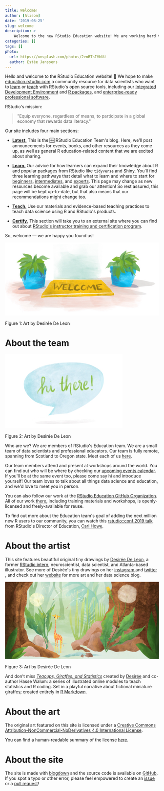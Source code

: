```yaml
---
title: Welcome!
author: [Alison]
date: '2019-08-25'
slug: welcome
description: >
    Welcome to the new RStudio Education website! We are working hard to make this site the place to go to start learning R or to learn something new in R.
categories: []
tags: []
photo:
  url: https://unsplash.com/photos/2enBTsIVhUU
  author: Estée Janssens
---
```



Hello and welcome to the RStudio Education website! 🎉 We hope to make [education.rstudio.com](/) a community resource for data scientists who want to [learn](/learn/) or [teach](/teach/) with RStudio's open source tools, including our [Integrated Development Environment](https://www.rstudio.com/products/rstudio/) and [R packages](https://www.rstudio.com/products/rpackages/), and [enterprise-ready professional software](https://www.rstudio.com/products/). 

RStudio's mission:

> "Equip everyone, regardless of means, to participate in a global economy that rewards data literacy."


Our site includes four main sections:


+ [**Latest**.](/latest) This is the 🆕 RStudio Education Team's blog. Here, we'll post announcements for events, books, and other resources as they come up, as well as general R education-related content that we are excited about sharing.

+ [**Learn**.](/learn) Our advice for how learners can expand their knowledge about R and popular packages from RStudio like `tidyverse` and Shiny. You'll find three learning pathways that detail what to learn and where to start for [beginners](/learn/#beginner), [intermediates](/learn/#intermediate), and [experts](/learn/#expert). This page may change as new resources become available and grab our attention! So rest assured, this page will be kept up-to-date, but that also means that our recommendations might change too.

+ [**Teach**.](/teach) Use our materials and evidence-based teaching practices to teach data science using R and RStudio's products.

+ [**Certify**.](https://rstd.io/trainers) This section will take you to an external site where you can find out about [RStudio's instructor training and certification program](https://rstd.io/trainers).

So, welcome &mdash; we are happy you found us!

<div class="figure">
<a href="https://desiree.rbind.io/" target="_blank"><img src="welcome.jpg" alt="Art by Desirée De Leon" width="564" /></a>
<p class="caption">Figure 1: Art by Desirée De Leon</p>
</div>




# About the team

<div class="figure">
<a href="https://desiree.rbind.io/" target="_blank"><img src="hi.jpg" alt="Art by Desirée De Leon" width="385" /></a>
<p class="caption">Figure 2: Art by Desirée De Leon</p>
</div>

Who are we? We are members of RStudio's Education team. We are a small team of data scientists and professional educators. Our team is fully remote, spanning from Scotland to Oregon state. Meet each of us [here](/author/).

Our team members attend and present at workshops around the world. You can find out who will be where by checking our [upcoming events calendar](/events/). If you'll be at the same event too, please come say hi and introduce yourself! Our team loves to talk about all things data science and education, and we'd love to meet you in person.

You can also follow our work at the [RStudio Education GitHub Organization](https://github.com/rstudio-education/). All of our work [there](https://github.com/rstudio-education/), including training materials and workshops, is openly-licensed and freely-available for reuse. 

To find out more about the Education team's goal of adding the next million new R users to our community, you can watch this [rstudio::conf 2019 talk](https://resources.rstudio.com/rstudio-conf-2019/the-next-million-r-users) from RStudio's Director of Education, [Carl Howe](/authors/carl/).

# About the artist

This site features beautiful original tiny drawings by [Desirée De Leon](https://desiree.rbind.io/), a former [RStudio intern](https://blog.rstudio.com/2019/03/25/summer-interns-2019/), neuroscientist, data scientist, and Atlanta-based illustrator. See more of Desirée's tiny drawings on her [instagram <i class="fab fa-instagram"></i>](https://www.instagram.com/dcossyle/) and [twitter <i class="fab fa-twitter"></i>](https://twitter.com/dcossyle), and check out her [website](http://desiree.rbind.io/) for more art and her data science blog. 

<div class="figure">
<a href="https://tinystats.github.io/teacups-giraffes-and-statistics" target="_blank"><img src="giraffe_forest_social.jpg" alt="Art by Desirée De Leon" width="782" /></a>
<p class="caption">Figure 3: Art by Desirée De Leon</p>
</div>

And don't miss [_Teacups, Giraffes, and Statistics_](https://tinystats.github.io/teacups-giraffes-and-statistics) created by [Desirée](https://desiree.rbind.io/) and co-author Hasse Walum: a series of illustrated online modules to teach statistics and R coding. Set in a playful narrative about fictional miniature giraffes; created entirely in [R Markdown](https://rmarkdown.rstudio.com/). 

# About the art

The original art featured on this site is licensed under a [Creative Commons Attribution-NonCommercial-NoDerivatives 4.0 International License](https://creativecommons.org/licenses/by-nc-nd/4.0/legalcode). 
<center>
<i class="fab fa-creative-commons fa-lg"></i>
<i class="fab fa-creative-commons-by fa-lg"></i>
<i class="fab fa-creative-commons-nc fa-lg"></i>
<i class="fab fa-creative-commons-nd fa-lg"></i>
</center>

You can find a human-readable summary of the license [here](https://creativecommons.org/licenses/by-nc-nd/4.0/).

# About the site

The site is made with [blogdown](https://bookdown.org/yihui/blogdown/) and the source code is available on [GitHub](https://github.com/rstudio/education.rstudio.com). If you spot a typo or other error, please feel empowered to create an [issue](https://help.github.com/en/articles/creating-an-issue) or a [pull request](https://help.github.com/en/articles/about-pull-requests)!

